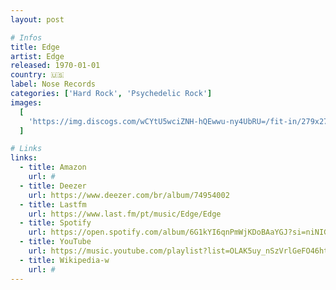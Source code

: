 ```yaml
---
layout: post

# Infos
title: Edge
artist: Edge
released: 1970-01-01
country: 🇺🇸
label: Nose Records
categories: ['Hard Rock', 'Psychedelic Rock']
images:
  [
    'https://img.discogs.com/wCYtU5wciZNH-hQEwwu-ny4UbRU=/fit-in/279x279/filters:strip_icc():format(jpeg):mode_rgb():quality(90)/discogs-images/R-3966184-1350791085-5589.jpeg.jpg',
  ]

# Links
links:
  - title: Amazon
    url: #
  - title: Deezer
    url: https://www.deezer.com/br/album/74954002
  - title: Lastfm
    url: https://www.last.fm/pt/music/Edge/Edge
  - title: Spotify
    url: https://open.spotify.com/album/6G1kYI6qnPmWjKDoBAaYGJ?si=niNIGjchRAG2X-sAt9WDLA
  - title: YouTube
    url: https://music.youtube.com/playlist?list=OLAK5uy_nSzVrlGeFO46htBHt-4g8FQSaw0fwR1lo
  - title: Wikipedia-w
    url: #
---
```


